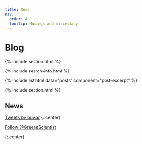```yaml
---
title: News
nav:
  order: 4
  tooltip: Musings and miscellany
---
```


# <i class="fas fa-feather-alt"></i>Blog

{% include section.html %}

{% include search-info.html %}

{% include list.html data="posts" component="post-excerpt" %}

{% include section.html %}

## News

<!-- Twitter embeds from https://publish.twitter.com/ -->

<a class="twitter-timeline" data-width="400" data-height="400" href="https://twitter.com/buviar?ref_src=twsrc%5Etfw">Tweets by buviar</a> <script async src="https://platform.twitter.com/widgets.js" charset="utf-8"></script>
{:.center}

<a href="https://twitter.com/buviar" class="twitter-follow-button" data-show-count="false">Follow @GreeneScientist</a><script async src="https://platform.twitter.com/widgets.js" charset="utf-8"></script>

{:.center}
